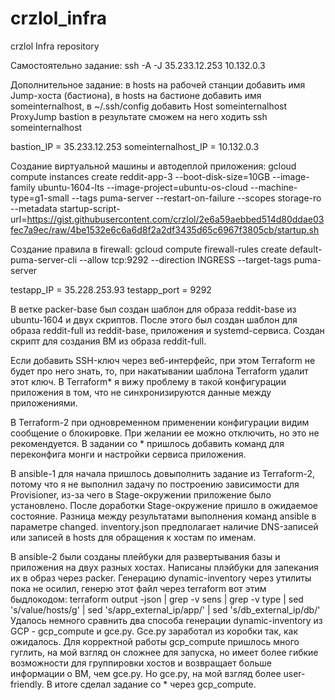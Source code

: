 # crzlol_infra
crzlol Infra repository

Самостоятельно задание:
ssh -A -J 35.233.12.253 10.132.0.3

Дополнительное задание:
в hosts на рабочей станции добавить имя Jump-хоста (бастиона),
в hosts на бастионе добавить имя someinternalhost,
в ~/.ssh/config добавить
Host someinternalhost
   ProxyJump bastion
в результате сможем на него ходить
ssh someinternalhost

bastion_IP = 35.233.12.253
someinternalhost_IP = 10.132.0.3

Создание виртуальной машины и автодеплой приложения:
gcloud compute instances create reddit-app-3  --boot-disk-size=10GB   --image-family ubuntu-1604-lts   --image-project=ubuntu-os-cloud   --machine-type=g1-small   --tags puma-server   --restart-on-failure --scopes storage-ro --metadata startup-script-url=https://gist.githubusercontent.com/crzlol/2e6a59aebbed514d80ddae03fec7a9ec/raw/4be1532e6c6a6d8f2a2df3435d65c6967f3805cb/startup.sh

Создание правила в firewall:
gcloud compute firewall-rules create default-puma-server-cli --allow tcp:9292 --direction INGRESS --target-tags puma-server

testapp_IP = 35.228.253.93
testapp_port = 9292

В ветке packer-base был создан шаблон для образа reddit-base из ubuntu-1604 и двух скриптов.
После этого был создан шаблон для образа reddit-full из reddit-base, приложения и systemd-сервиса.
Создан скрипт для создания ВМ из образа reddit-full.

Если добавить SSH-ключ через веб-интерфейс, при этом Terraform не будет про него знать, то, при накатывании шаблона Terraform удалит этот ключ.
В Terraform* я вижу проблему в такой конфигурации приложения в том, что не синхронизируются данные между приложениями.

В Terraform-2 при одновременном применении конфигурации видим сообщение о блокировке. При желании ее можно отключить, но это не рекомендуется.
В задании со * пришлось добавить команд для переконфига монги и настройки сервиса приложения.

В ansible-1 для начала пришлось довыполнить задание из Terraform-2, потому что я не выполнил задачу по построению зависимости для Provisioner,
из-за чего в Stage-окружении приложение было установлено. После доработки Stage-окружение пришло в ожидаемое состояние.
Разница между результатами выполнения команд ansible в параметре changed.
inventory.json предполагает наличие DNS-записей или записей в hosts для обращения к хостам по именам.

В ansible-2 были созданы плейбуки для развертывания базы и приложения на двух разных хостах. Написаны плэйбуки для запекания их в образ через packer. Генерацию dynamic-inventory через утилиты пока не осилил, генерю этот файл через terraform вот этим быдлокодом: terraform output -json | grep -v sens | grep -v type | sed 's/value/hosts/g' | sed 's/app_external_ip/app/' | sed 's/db_external_ip/db/'
Удалось немного сравнить два способа генерации dynamic-inventory из GCP - gcp_compute и gce.py. Gce.py заработал из коробки так, как ожидалось. Для корректной работы gcp_compute пришлось много гуглить, на мой взгляд он сложнее для запуска, но имеет более гибкие возможности для группировки хостов и возвращает больше информации о ВМ, чем gce.py. Ho gce.py, на мой взгляд более user-friendly. В итоге сделал задание со * через gcp_compute.
